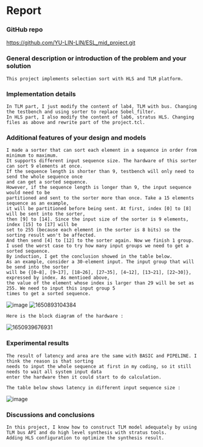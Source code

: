 # Report

### GitHub repo
https://github.com/YU-LIN-LIN/ESL_mid_project.git

### General description or introduction of the problem and your solution
	This project implements selection sort with HLS and TLM platform.
  
### Implementation details
	In TLM part, I just modify the content of lab4, TLM with bus. Changing the testbench and using sorter to replace Sobel_filter.
  	In HLS part, I also modify the content of lab6, stratus HLS. Changing files as above and rewrite part of the project.tcl.
  
### Additional features of your design and models
	I made a sorter that can sort each element in a sequence in order from minimum to maximum. 
	It supports different input sequence size. The hardware of this sorter can sort 9 elements at once. 
	If the sequence length is shorter than 9, testbench will only need to send the whole sequence once 
	and can get a sorted sequence. 
	However, if the sequence length is longer than 9, the input sequence would need to be 
	partitioned and sent to the sorter more than once. Take a 15 elements sequence as an example, 
	it will be partitioned before being sent. At first, index [0] to [8] will be sent into the sorter, 
	then [9] to [14]. Since the input size of the sorter is 9 elements,  index [15] to [17] will be 
	set to 255 (because each element in the sorter is 8 bits) so the sorting result won't be affected.
	And then send [4] to [12] to the sorter again. Now we finish 1 group. 
	I used the worst case to try how many input groups we need to get a sorted sequence. 
	By induction, I get the conclusion showed in the table below.
	As an example, consider a 30-element input. The input group that will be send into the sorter
	will be {[0~8], [9~17], [18~26], [27~35], [4~12], [13~21], [22~30]}, expressed by index. As mentioed above, 
	the value of the element whose index is larger than 29 will be set as 255. We need to input this input group 5 
	times to get a sorted sequence.
![image](https://user-images.githubusercontent.com/61815140/165207121-4424399b-738a-41b5-900e-fa618a99e791.png)
![1650893104384](https://user-images.githubusercontent.com/61815140/165098182-40fe6414-c54d-4956-acb0-e1094059f2f0.jpg)
 
  	Here is the block diagram of the hardware :
![1650939676931](https://user-images.githubusercontent.com/61815140/165206720-9612f3c1-37de-49f5-a305-cd11f91ae1ec.jpg)


### Experimental results
	The result of latency and area are the same with BASIC and PIPELINE. I think the reason is that sorting 
	needs to input the whole sequence at first in my coding, so it still needs to wait all system input data 
	enter the hardware then it could start to do calculation.
	
	The table below shows latency in different input sequence size :
![image](https://user-images.githubusercontent.com/61815140/165208133-1cf4f276-c1d1-431b-86ab-88e8ae79656a.png)

	
### Discussions and conclusions
  	In this project, I know how to construct TLM model adequately by using TLM bus API and do high level synthesis with stratus tools.
  	Adding HLS configuration to optimize the synthesis result.
